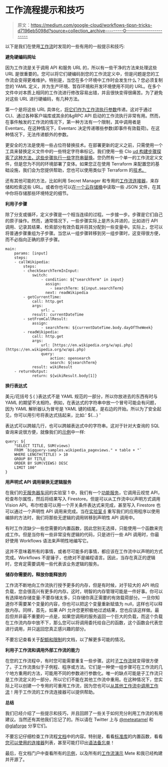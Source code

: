 # 工作流程提示和技巧

> 原文：<https://medium.com/google-cloud/workflows-tipsn-tricks-d7196eb5098d?source=collection_archive---------0----------------------->

以下是我们在使用[工作流](https://cloud.google.com/workflows)时发现的一些有用的一般提示和技巧:

**避免硬编码网址**

因为工作流是关于调用 API 和服务 URL 的，所以有一些干净的方法来处理这些 URL 是很重要的。您可以将它们硬编码到您的工作流定义中，但是问题是您的工作流会变得更难维护。特别是，当您在多个环境中工作时会发生什么？您必须复制您的 YAML 定义，并为生产环境、暂存环境和开发环境使用不同的 URL。在多个文件中对本质上相同的工作流进行修改容易出错，并且很快变得很痛苦。为了避免对这些 URL 进行硬编码，有几种方法。

第一个是将这些 URL 具体化，[将它们作为工作流执行参数](https://github.com/GoogleCloudPlatform/workflows-demos/tree/master/multi-env-deployment#option-1-use-urls-as-runtime-arguments)传递。这对于通过 CLI、通过各种客户端库或其余的&gRPC API 启动的工作流执行非常有用。然而，在事件触发的工作流的情况下，第一种方法有一个限制，其中调用者是 Eventarc。在这种情况下，Eventarc 决定传递哪些参数(即事件有效载荷)。在这种情况下，无法传递额外的参数。

更安全的方法是使用一些占位符替换技术。在部署更新的定义之前，只需使用一个工具来替换定义文件中的一些特定字符串标记。我们使用一些 Clo [ud 构建步骤探索了这种方法，这些步骤执行一些字符串替换](https://github.com/GoogleCloudPlatform/workflows-demos/tree/master/multi-env-deployment#option-2-use-cloud-build-to-deploy-multiple-versions)。您仍然有一个单一的工作流定义文件，但是您为不同的环境部署了变体。如果您正在使用 Terraform 来配置您的基础设施，我们会为您提供帮助，您也可以使用类似于 Terraform 的[技术。](https://github.com/GoogleCloudPlatform/workflows-demos/tree/master/multi-env-deployment#option-3-use-terraform-to-deploy-multiple-versions)

还有其他可能的方法，比如利用 Secret Manager 和专用的[工作流连接器](https://cloud.google.com/workflows/docs/reference/googleapis/secretmanager/Overview)，来存储和检索这些 URL。或者你也可以[在一个云存储桶](https://github.com/GoogleCloudPlatform/workflows-demos/tree/master/gcs-read-write-json#load-environment-specific-variables-from-a-json-file-in-gcs)中读取一些 JSON 文件，在其中你将存储那些环境特定的细节。

**利用子步骤**

除了分支或循环，定义步骤是一个相当连续的过程。一步接一步。步骤是它们自己的原子操作。然而，通常情况下，一些步骤实际上是齐头并进的，比如进行 API 调用、记录其结果、检索部分有效负载并将其分配到一些变量中。实际上，您可以将普通步骤重组为子步骤。当您从一组步骤转移到另一组步骤时，这变得很方便，而不必指向正确的原子步骤。

```
main:
    params: [input]
    steps:
    - callWikipedia:
        steps:
        - checkSearchTermInInput:
            switch:
                - condition: ${"searchTerm" in input}
                  assign:
                    - searchTerm: ${input.searchTerm}
                  next: readWikipedia
        - getCurrentTime:
            call: http.get
            args:
                url: …
            result: currentDateTime
        - setFromCallResult:
            assign:
                - searchTerm: ${currentDateTime.body.dayOfTheWeek}
        - readWikipedia:
            call: http.get
            args:
                url: [https://en.wikipedia.org/w/api.php](https://en.wikipedia.org/w/api.php)
                query:
                    action: opensearch
                    search: ${searchTerm}
            result: wikiResult
    - returnOutput:
            return: ${wikiResult.body[1]}
```

**换行表达式**

美元/花括号＄{ }表达式不是 YAML 规范的一部分，所以你放进去的东西有时与 YAML 的期望不太相符。例如，在表达式的字符串中放一个冒号可能会有问题，因为 YAML 解析器认为冒号是 YAML 键的结尾，是右边的开始。所以为了安全起见，你可以用引号将表达式括起来，比如:' ${…} '

表达式可以跨越几行，也可以跨越表达式中的字符串。这对于针对大查询的 SQL 查询来说很方便，就像我们的[示例](https://github.com/GoogleCloudPlatform/workflows-demos/tree/master/bigquery-parallel)中一样:

```
query: ${
    "SELECT TITLE, SUM(views)
    FROM `bigquery-samples.wikipedia_pageviews." + table + "`
    WHERE LENGTH(TITLE) > 10
    GROUP BY TITLE
    ORDER BY SUM(VIEWS) DESC
    LIMIT 100"
}
```

**用声明式 API 调用替换无逻辑服务**

在我们的[无服务器车间](https://github.com/GoogleCloudPlatform/serverless-photosharing-workshop/)的实验室 1 中，我们有一个[功能服务](https://github.com/GoogleCloudPlatform/serverless-photosharing-workshop/blob/master/functions/image-analysis/nodejs/index.js#L19)，它调用云视觉 API，检查布尔属性，然后将结果写入 Firestore。但是可以从工作流中以声明方式调用 Vision API。布尔检查可以用一个开关条件表达式来完成，甚至写入 Firestore 也可以通过一个声明性 API 调用来完成。当在[实验室 6](https://github.com/GoogleCloudPlatform/serverless-photosharing-workshop/blob/master/workflows/workflows.yaml#L33) 重写我们的应用程序以使用编排的方法时，我们将那些无逻辑的调用转移到声明性 API 调用中。

有时工作流缺少一些您需要的内置函数，因此您别无选择，只能使用一个函数来完成工作。但是当你有一些非常没有逻辑的代码，只是进行一些 API 调用时，你最好使用 Workflows 语法来声明性地编写它。

这并不意味着所有的事情，或者尽可能多的事情，都应该在工作流中以声明的方式完成。Workflows 不是锤子，也绝对不是编程语言。因此，当存在真正的逻辑时，您肯定需要调用一些代表该业务逻辑的服务。

**储存你需要的，释放你能释放的**

工作流不断地向工作流执行授予更多的内存，但是有时候，对于较大的 API 响应负载，您会很高兴有更多的内存。这时，明智的内存管理可能是一件好事。你可以有选择地存储变量:不要存储太多，只存储你真正需要的有效载荷部分。一旦你知道你不需要某个变量的内容，你也可以把这个变量重新赋值为 null，这样也可以释放内存。同样，首先，如果 API 允许您更积极地过滤结果，您也应该这样做。最后但并非最不重要的一点是，如果您调用的服务返回一个巨大的负载，而这个负载在工作流内存中放不下，那么您可以将调用委托给自己的函数，这个函数会代表您进行调用，并只返回您真正感兴趣的部分。

不要忘记查看关于[配额和限制](https://cloud.google.com/workflows/quotas)的文档，以了解更多可能的情况。

**利用子工作流和调用外部工作流的能力**

在您的工作流程中，有时您可能需要重复一些步骤。这时[子工作流](https://cloud.google.com/workflows/docs/reference/syntax/subworkflows)就变得很方便了。子工作流类似于子例程、程序或方法。它们是一种使一组步骤可在工作流的几个地方重用的方法，可能用不同的参数进行参数化。唯一的缺点可能是子工作流只是工作流定义的一部分，所以它们不能在其他工作流中重用。在这种情况下，您实际上可以创建一个专用的可重用工作流，因为您也可以[从其他工作流中调用工作流](https://cloud.google.com/workflows/docs/reference/googleapis/workflowexecutions/Overview)！用于工作流的工作流连接器可以提供帮助。

**总结**

我们已经介绍了一些提示和技巧，并且回顾了一些关于如何充分利用工作流的有用建议。当然还有其他我们忘记了的。所以请在 Twitter 上与 [@meteatamel](https://twitter.com/meteatamel) 和 [@glaforge](https://twitter.com/glaforge) 分享它们。

不要忘记仔细检查工作流程[文档](https://cloud.google.com/workflows/docs)中的内容。特别是，看看[标准库](https://cloud.google.com/workflows/docs/reference/stdlib/overview)的内置函数，看看[您可以使用的连接器](https://cloud.google.com/workflows/docs/reference/googleapis)列表，甚至可能打印出[语法备忘单](https://cloud.google.com/workflows/docs/reference/syntax/syntax-cheat-sheet)！

最后，在文档门户中查看所有的[示例](https://cloud.google.com/workflows/docs/samples)，以及所有的[工作流演示](https://github.com/GoogleCloudPlatform/workflows-demos) Mete 和我已经构建并开源了。